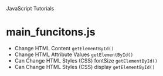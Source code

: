 JavaScript Tutorials

# main_funcitons.js
- Change HTML Content `getElementById()`
- Change HTML Attribute Values `getElementById()`
- Can Change HTML Styles (CSS) fontSize `getElementById()`
- Can Change HTML Styles (CSS) display  `getElementById()`
